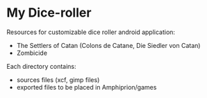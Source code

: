 My Dice-roller
==============

Resources for customizable dice roller android application:
- The Settlers of Catan (Colons de Catane, Die Siedler von Catan)
- Zombicide

Each directory contains:
- sources files (xcf, gimp files)
- exported files to be placed in Amphiprion/games
